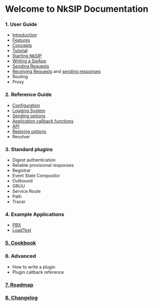 # Welcome to NkSIP Documentation

### 1. User Guide

* [Introduction](guide/introduction.md)
* [Features](guide/features.md)
* [Concepts](guide/concepts.md)
* [Tutorial](guide/tutorial.md)
* [Starting NkSIP](guide/start_nksip.md)
* [Writing a SipApp](guide/start_a_sipapp.md)
* [Sending Requests](guide/sending_requests.md)
* [Receiving Requests](guide/receiving_requests.md) and [sending responses](guide/sending_responses.md)
* Routing
* Proxy

### 2. Reference Guide

* [Configuration](reference/configuration.md)
* [Logging System](reference/log.md)
* [Sending options](reference/sending_options.md)
* [Application callback functions](reference/callback_functions.md)
* [API](reference/api.md)
* [Replying options](reference/reply_options.md)
* Resolver

### 3. Standard plugins

* Digest authentication
* Reliable provisional responses
* Registrar
* Event State Compositor
* Outbound
* GRUU
* Service Route
* Path
* Tracer

### 4. Example Applications

* [PBX](samples/pbx.md)
* [LoadTest](samples/loadtest.md)

### [5. Cookbook](cookbook) 


### 6. Advanced

* How to write a plugin
* Plugin callback reference

### [7. Roadmap](roadmap.md) 
### [8. Changelog](changelog.md) 


